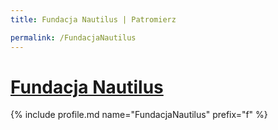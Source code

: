 ```yaml
---
title: Fundacja Nautilus | Patromierz

permalink: /FundacjaNautilus
---
```


# [Fundacja Nautilus](https://patronite.pl/FundacjaNautilus)

{% include profile.md name="FundacjaNautilus" prefix="f" %}
